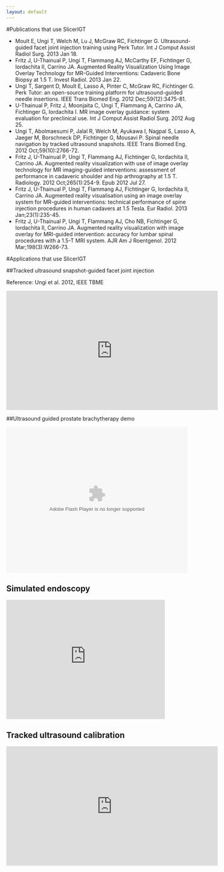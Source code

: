 ```yaml
---
layout: default
---
```

#Publications that use SlicerIGT

*   Moult E, Ungi T, Welch M, Lu J, McGraw RC, Fichtinger G. Ultrasound-guided facet joint injection training using Perk Tutor. Int J Comput Assist Radiol Surg. 2013 Jan 18.
*   Fritz J, U-Thainual P, Ungi T, Flammang AJ, McCarthy EF, Fichtinger G, Iordachita II, Carrino JA. Augmented Reality Visualization Using Image Overlay Technology for MR-Guided Interventions: Cadaveric Bone Biopsy at 1.5 T. Invest Radiol. 2013 Jan 22.
*   Ungi T, Sargent D, Moult E, Lasso A, Pinter C, McGraw RC, Fichtinger G. Perk Tutor: an open-source training platform for ultrasound-guided needle insertions. IEEE Trans Biomed Eng. 2012 Dec;59(12):3475-81.
*   U-Thainual P, Fritz J, Moonjaita C, Ungi T, Flammang A, Carrino JA, Fichtinger G, Iordachita I. MR image overlay guidance: system evaluation for preclinical use. Int J Comput Assist Radiol Surg. 2012 Aug 25.
*   Ungi T, Abolmaesumi P, Jalal R, Welch M, Ayukawa I, Nagpal S, Lasso A, Jaeger M, Borschneck DP, Fichtinger G, Mousavi P. Spinal needle navigation by tracked ultrasound snapshots. IEEE Trans Biomed Eng. 2012 Oct;59(10):2766-72.
*   Fritz J, U-Thainual P, Ungi T, Flammang AJ, Fichtinger G, Iordachita II, Carrino JA. Augmented reality visualization with use of image overlay technology for MR imaging-guided interventions: assessment of performance in cadaveric shoulder and hip arthrography at 1.5 T. Radiology. 2012 Oct;265(1):254-9. Epub 2012 Jul 27.
*   Fritz J, U-Thainual P, Ungi T, Flammang AJ, Fichtinger G, Iordachita II, Carrino JA. Augmented reality visualisation using an image overlay system for MR-guided interventions: technical performance of spine injection procedures in human cadavers at 1.5 Tesla. Eur Radiol. 2013 Jan;23(1):235-45.
*   Fritz J, U-Thainual P, Ungi T, Flammang AJ, Cho NB, Fichtinger G, Iordachita II, Carrino JA. Augmented reality visualization with image overlay for MRI-guided intervention: accuracy for lumbar spinal procedures with a 1.5-T MRI system. AJR Am J Roentgenol. 2012 Mar;198(3):W266-73.

#Applications that use SlicerIGT

##Tracked ultrasound snapshot-guided facet joint injection

Reference: Ungi et al. 2012, IEEE TBME

<p><iframe width="560" height="315" src="http://www.youtube.com/embed/YIM0xQ6Oc_A" frameborder="0" allowfullscreen></iframe></p>

<!--
<iframe width="560" height="315" src="http://www.youtube.com/embed/8Mt58XwF_KI" frameborder="0" allowfullscreen=""></iframe>
-->

##Ultrasound guided prostate brachytherapy demo

<object width="480" height="385"><param name="movie" value="http://www.youtube.com/embed/YIM0xQ6Oc_A&amp;hl=en_US&amp;fs=1"></param><param name="allowFullScreen" value="true"></param><param name="allowscriptaccess" value="always"></param><embed src="http://www.youtube.com/embed/YIM0xQ6Oc_A&amp;hl=en_US&amp;fs=1" type="application/x-shockwave-flash" allowscriptaccess="always" allowfullscreen="true" width="480" height="385"></embed></object>

<h2>Simulated endoscopy</h2>
<p>
<iframe width="420" height="315" src="http://www.youtube.com/embed/QRFJRZwVKTQ" frameborder="0" allowfullscreen></iframe>
</p>

<h2>Tracked ultrasound calibration</h2>
<p>
<iframe width="560" height="315" src="http://www.youtube.com/embed/85SCx1Tm11Y" frameborder="0" allowfullscreen></iframe>
</p>
